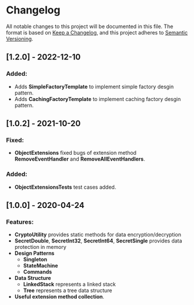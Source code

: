 # Changelog

All notable changes to this project will be documented in this file.
The format is based on [Keep a Changelog](https://keepachangelog.com/en/1.0.0/),
and this project adheres to [Semantic Versioning](https://semver.org/spec/v2.0.0.html).



## [1.2.0] - 2022-12-10

### Added:

- Adds **SimpleFactoryTemplate** to implement simple factory desgin pattern.
- Adds **CachingFactoryTemplate** to implement caching factory desgin pattern.



## [1.0.2] - 2021-10-20

### Fixed:

- **ObjectExtensions** fixed bugs of extension method **RemoveEventHandler** and **RemoveAllEventHandlers**.



### Added:

- **ObjectExtensionsTests** test cases added.



## [1.0.0] - 2020-04-24

### Features:

- **CryptoUtility** provides static methods for data encryption/decryption
- **SecretDouble**, **SecretInt32**, **SecretInt64**, **SecretSingle** provides data protection in memory
- **Design Patterns**
  - **Singleton**
  - **StateMachine**
  - **Commands**
- **Data Structure**
  - **LinkedStack** represents a linked stack
  - **Tree** represents a tree data structure
- **Useful extension method collection**.

